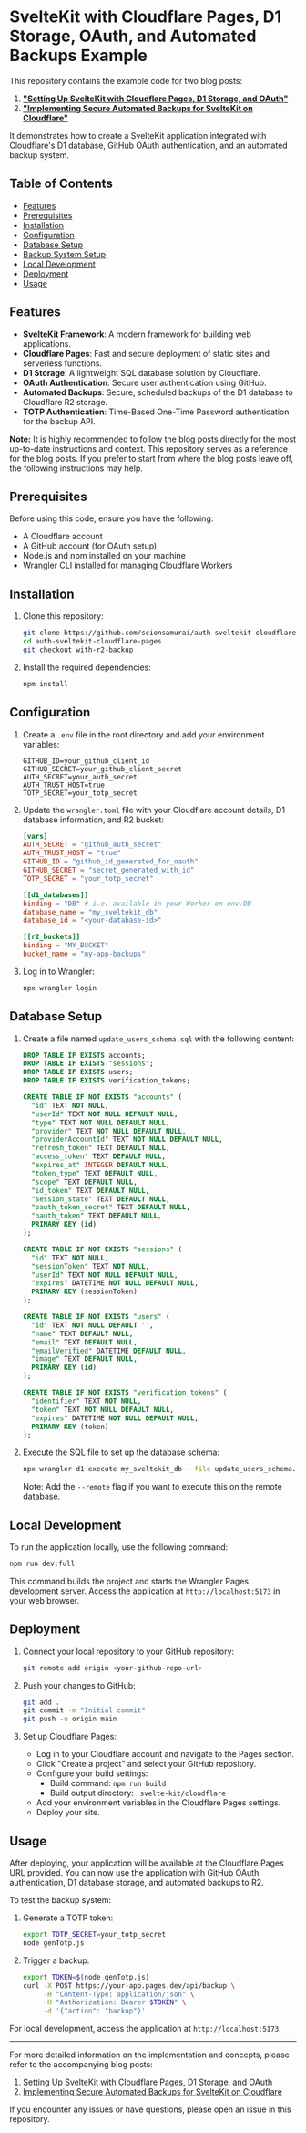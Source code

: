 # SvelteKit with Cloudflare Pages, D1 Storage, OAuth, and Automated Backups Example

This repository contains the example code for two blog posts:
1. **["Setting Up SvelteKit with Cloudflare Pages, D1 Storage, and OAuth"](https://www.jimscode.blog/posts/cloudflare-d1-oauth)**
2. **["Implementing Secure Automated Backups for SvelteKit on Cloudflare"](https://www.jimscode.blog/posts/sveltekit-cloudflare-backups)**

It demonstrates how to create a SvelteKit application integrated with Cloudflare's D1 database, GitHub OAuth authentication, and an automated backup system.

## Table of Contents

- [Features](#features)
- [Prerequisites](#prerequisites)
- [Installation](#installation)
- [Configuration](#configuration)
- [Database Setup](#database-setup)
- [Backup System Setup](#backup-system-setup)
- [Local Development](#local-development)
- [Deployment](#deployment)
- [Usage](#usage)

## Features

- **SvelteKit Framework**: A modern framework for building web applications.
- **Cloudflare Pages**: Fast and secure deployment of static sites and serverless functions.
- **D1 Storage**: A lightweight SQL database solution by Cloudflare.
- **OAuth Authentication**: Secure user authentication using GitHub.
- **Automated Backups**: Secure, scheduled backups of the D1 database to Cloudflare R2 storage.
- **TOTP Authentication**: Time-Based One-Time Password authentication for the backup API.

**Note:** It is highly recommended to follow the blog posts directly for the most up-to-date instructions and context. This repository serves as a reference for the blog posts. If you prefer to start from where the blog posts leave off, the following instructions may help.

## Prerequisites

Before using this code, ensure you have the following:

- A Cloudflare account
- A GitHub account (for OAuth setup)
- Node.js and npm installed on your machine
- Wrangler CLI installed for managing Cloudflare Workers

## Installation

1. Clone this repository:
   ```bash
   git clone https://github.com/scionsamurai/auth-sveltekit-cloudflare-pages.git
   cd auth-sveltekit-cloudflare-pages
   git checkout with-r2-backup
   ```

2. Install the required dependencies:
   ```bash
   npm install
   ```

## Configuration

1. Create a `.env` file in the root directory and add your environment variables:
   ```plaintext
   GITHUB_ID=your_github_client_id
   GITHUB_SECRET=your_github_client_secret
   AUTH_SECRET=your_auth_secret
   AUTH_TRUST_HOST=true
   TOTP_SECRET=your_totp_secret
   ```

2. Update the `wrangler.toml` file with your Cloudflare account details, D1 database information, and R2 bucket:
   ```toml
   [vars]
   AUTH_SECRET = "github_auth_secret"
   AUTH_TRUST_HOST = "true"
   GITHUB_ID = "github_id_generated_for_oauth"
   GITHUB_SECRET = "secret_generated_with_id"
   TOTP_SECRET = "your_totp_secret"

   [[d1_databases]]
   binding = "DB" # i.e. available in your Worker on env.DB
   database_name = "my_sveltekit_db"
   database_id = "<your-database-id>"

   [[r2_buckets]]
   binding = "MY_BUCKET"
   bucket_name = "my-app-backups"
   ```

3. Log in to Wrangler:
   ```bash
   npx wrangler login
   ```

## Database Setup

1. Create a file named `update_users_schema.sql` with the following content:

   ```sql
   DROP TABLE IF EXISTS accounts;
   DROP TABLE IF EXISTS "sessions";
   DROP TABLE IF EXISTS users;
   DROP TABLE IF EXISTS verification_tokens;

   CREATE TABLE IF NOT EXISTS "accounts" (
     "id" TEXT NOT NULL,
     "userId" TEXT NOT NULL DEFAULT NULL,
     "type" TEXT NOT NULL DEFAULT NULL,
     "provider" TEXT NOT NULL DEFAULT NULL,
     "providerAccountId" TEXT NOT NULL DEFAULT NULL,
     "refresh_token" TEXT DEFAULT NULL,
     "access_token" TEXT DEFAULT NULL,
     "expires_at" INTEGER DEFAULT NULL,
     "token_type" TEXT DEFAULT NULL,
     "scope" TEXT DEFAULT NULL,
     "id_token" TEXT DEFAULT NULL,
     "session_state" TEXT DEFAULT NULL,
     "oauth_token_secret" TEXT DEFAULT NULL,
     "oauth_token" TEXT DEFAULT NULL,
     PRIMARY KEY (id)
   );

   CREATE TABLE IF NOT EXISTS "sessions" (
     "id" TEXT NOT NULL,
     "sessionToken" TEXT NOT NULL,
     "userId" TEXT NOT NULL DEFAULT NULL,
     "expires" DATETIME NOT NULL DEFAULT NULL, 
     PRIMARY KEY (sessionToken)
   );

   CREATE TABLE IF NOT EXISTS "users" (
     "id" TEXT NOT NULL DEFAULT '',
     "name" TEXT DEFAULT NULL,
     "email" TEXT DEFAULT NULL,
     "emailVerified" DATETIME DEFAULT NULL,
     "image" TEXT DEFAULT NULL, 
     PRIMARY KEY (id)
   );

   CREATE TABLE IF NOT EXISTS "verification_tokens" (
     "identifier" TEXT NOT NULL,
     "token" TEXT NOT NULL DEFAULT NULL,
     "expires" DATETIME NOT NULL DEFAULT NULL, 
     PRIMARY KEY (token)
   );
   ```

2. Execute the SQL file to set up the database schema:
   ```bash
   npx wrangler d1 execute my_sveltekit_db --file update_users_schema.sql
   ```

   Note: Add the `--remote` flag if you want to execute this on the remote database.

## Local Development

To run the application locally, use the following command:

```bash
npm run dev:full
```

This command builds the project and starts the Wrangler Pages development server. Access the application at `http://localhost:5173` in your web browser.

## Deployment

1. Connect your local repository to your GitHub repository:
   ```bash
   git remote add origin <your-github-repo-url>
   ```

2. Push your changes to GitHub:
   ```bash
   git add .
   git commit -m "Initial commit"
   git push -u origin main
   ```

3. Set up Cloudflare Pages:
   - Log in to your Cloudflare account and navigate to the Pages section.
   - Click "Create a project" and select your GitHub repository.
   - Configure your build settings:
     - Build command: `npm run build`
     - Build output directory: `.svelte-kit/cloudflare`
   - Add your environment variables in the Cloudflare Pages settings.
   - Deploy your site.

## Usage

After deploying, your application will be available at the Cloudflare Pages URL provided. You can now use the application with GitHub OAuth authentication, D1 database storage, and automated backups to R2.

To test the backup system:

1. Generate a TOTP token:
   ```bash
   export TOTP_SECRET=your_totp_secret
   node genTotp.js
   ```

2. Trigger a backup:
   ```bash
   export TOKEN=$(node genTotp.js)
   curl -X POST https://your-app.pages.dev/api/backup \
        -H "Content-Type: application/json" \
        -H "Authorization: Bearer $TOKEN" \
        -d '{"action": "backup"}'
   ```

For local development, access the application at `http://localhost:5173`.

---

For more detailed information on the implementation and concepts, please refer to the accompanying blog posts:
1. [Setting Up SvelteKit with Cloudflare Pages, D1 Storage, and OAuth](https://www.jimscode.blog/posts/cloudflare-d1-oauth)
2. [Implementing Secure Automated Backups for SvelteKit on Cloudflare](https://www.jimscode.blog/posts/sveltekit-cloudflare-backups)

If you encounter any issues or have questions, please open an issue in this repository.
